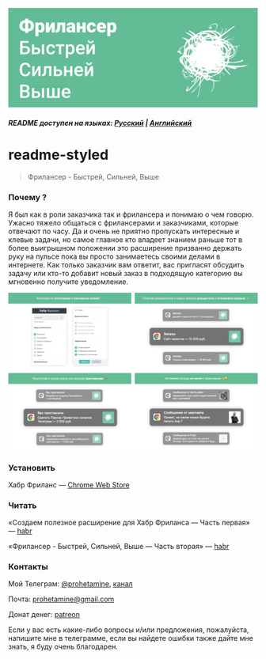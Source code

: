 ![logo](https://github.com/prohetamine/habr-freelance/blob/main/media/logo.png)

##### README доступен на языках: [Русский](https://github.com/prohetamine/habr-freelance/blob/main/README.md) | [Английский](hhttps://github.com/prohetamine/habr-freelance/blob/main/README/english.md)

# readme-styled

> Фрилансер - Быстрей, Сильней, Выше

### Почему ?

Я был как в роли заказчика так и фрилансера и понимаю о чем говорю. Ужасно тяжело общаться с фрилансерами и заказчиками, которые отвечают по часу. Да и очень не приятно пропускать интересные и клевые задачи, но самое главное кто владеет знанием раньше тот в более выигрышном положении это расширение призванно держать руку на пульсе пока вы просто занимаетесь своими делами в интернете. Как только заказчик вам ответит, вас пригласят обсудить задачу или кто-то добавит новый заказ в подходящую категорию вы мгновенно получите уведомление.

![screenshots](https://github.com/prohetamine/habr-freelance/blob/main/media/screenshots.png)

### Установить

Хабр Фриланс — [Chrome Web Store](https://chrome.google.com/webstore/detail/%D1%85%D0%B0%D0%B1%D1%80-%D1%84%D1%80%D0%B8%D0%BB%D0%B0%D0%BD%D1%81/efdndlpohbhedbbilokaalofchbeialo)

### Читать

«Создаем полезное расширение для Хабр Фриланса — Часть первая» — [habr](https://habr.com/ru/post/593421/)

«Фрилансер - Быстрей, Сильней, Выше — Часть вторая» — [habr](https://habr.com/ru/post/593421/)

### Контакты

Мой Телеграм: [@prohetamine](https://t.me/prohetamine), [канал](https://t.me/prohetamines)

Почта: prohetamine@gmail.com

Донат денег: [patreon](https://www.patreon.com/prohetamine)

Если у вас есть какие-либо вопросы и/или предложения, пожалуйста, напишите мне в телеграмме, если вы найдете ошибки также дайте мне знать, я буду очень благодарен.
